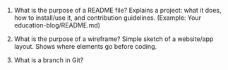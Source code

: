 1. What is the purpose of a README file?
Explains a project: what it does, how to install/use it, and contribution guidelines. (Example: Your education-blog/README.md)

1. What is the purpose of a wireframe?
Simple sketch of a website/app layout. Shows where elements go before coding.

1. What is a branch in Git?
